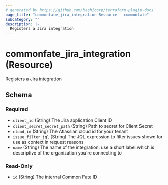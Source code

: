 ```yaml
---
# generated by https://github.com/hashicorp/terraform-plugin-docs
page_title: "commonfate_jira_integration Resource - commonfate"
subcategory: ""
description: |-
  Registers a Jira integration
---
```


# commonfate_jira_integration (Resource)

Registers a Jira integration



<!-- schema generated by tfplugindocs -->
## Schema

### Required

- `client_id` (String) The Jira application Client ID
- `client_secret_secret_path` (String) Path to secret for Client Secret
- `cloud_id` (String) The Atlassian cloud id for your tenant
- `issue_filter_jql` (String) The JQL expression to filter issues shown for use as context in request reasons
- `name` (String) The name of the integration: use a short label which is descriptive of the organization you're connecting to

### Read-Only

- `id` (String) The internal Common Fate ID


